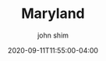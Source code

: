 ---
date: 2020-09-11T11:55:00-04:00
title: "Maryland"
ab: "MD"
seo_title: "Contact Maryland Governor"
description: Contact Maryland Governor
author: john shim
url: /maryland/
weight: 1
---